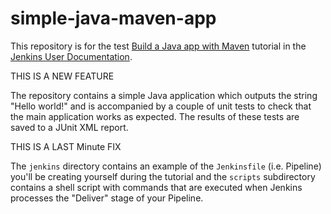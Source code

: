 # simple-java-maven-app

This repository is for the test
[Build a Java app with Maven](https://jenkins.io/doc/tutorials/build-a-java-app-with-maven/)
tutorial in the [Jenkins User Documentation](https://jenkins.io/doc/).

THIS IS A NEW FEATURE

The repository contains a simple Java application which outputs the string
"Hello world!" and is accompanied by a couple of unit tests to check that the
main application works as expected. The results of these tests are saved to a
JUnit XML report.

THIS IS A LAST Minute FIX

The `jenkins` directory contains an example of the `Jenkinsfile` (i.e. Pipeline)
you'll be creating yourself during the tutorial and the `scripts` subdirectory
contains a shell script with commands that are executed when Jenkins processes
the "Deliver" stage of your Pipeline.
